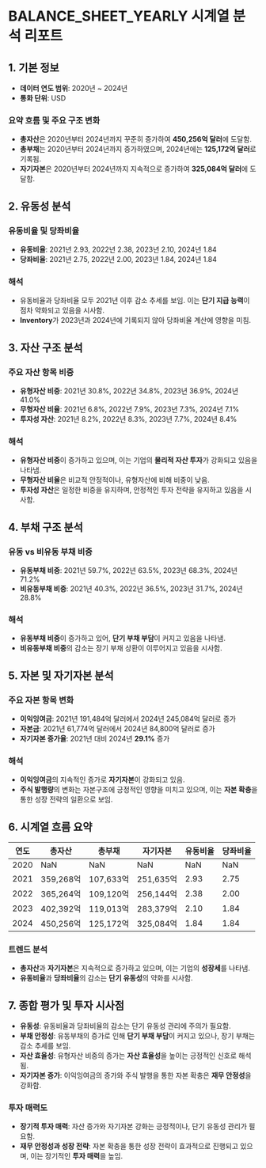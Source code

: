 # BALANCE_SHEET_YEARLY 시계열 분석 리포트

## 1. 기본 정보

- **데이터 연도 범위**: 2020년 ~ 2024년
- **통화 단위**: USD

### 요약 흐름 및 주요 구조 변화

- **총자산**은 2020년부터 2024년까지 꾸준히 증가하여 **450,256억 달러**에 도달함.
- **총부채**는 2020년부터 2024년까지 증가하였으며, 2024년에는 **125,172억 달러**로 기록됨.
- **자기자본**은 2020년부터 2024년까지 지속적으로 증가하여 **325,084억 달러**에 도달함.

## 2. 유동성 분석

### 유동비율 및 당좌비율

- **유동비율**: 2021년 2.93, 2022년 2.38, 2023년 2.10, 2024년 1.84
- **당좌비율**: 2021년 2.75, 2022년 2.00, 2023년 1.84, 2024년 1.84

### 해석

- 유동비율과 당좌비율 모두 2021년 이후 감소 추세를 보임. 이는 **단기 지급 능력**이 점차 약화되고 있음을 시사함.
- **Inventory**가 2023년과 2024년에 기록되지 않아 당좌비율 계산에 영향을 미침.

## 3. 자산 구조 분석

### 주요 자산 항목 비중

- **유형자산 비중**: 2021년 30.8%, 2022년 34.8%, 2023년 36.9%, 2024년 41.0%
- **무형자산 비율**: 2021년 6.8%, 2022년 7.9%, 2023년 7.3%, 2024년 7.1%
- **투자성 자산**: 2021년 8.2%, 2022년 8.3%, 2023년 7.7%, 2024년 8.4%

### 해석

- **유형자산 비중**이 증가하고 있으며, 이는 기업의 **물리적 자산 투자**가 강화되고 있음을 나타냄.
- **무형자산 비율**은 비교적 안정적이나, 유형자산에 비해 비중이 낮음.
- **투자성 자산**은 일정한 비중을 유지하며, 안정적인 투자 전략을 유지하고 있음을 시사함.

## 4. 부채 구조 분석

### 유동 vs 비유동 부채 비중

- **유동부채 비중**: 2021년 59.7%, 2022년 63.5%, 2023년 68.3%, 2024년 71.2%
- **비유동부채 비중**: 2021년 40.3%, 2022년 36.5%, 2023년 31.7%, 2024년 28.8%

### 해석

- **유동부채 비중**이 증가하고 있어, **단기 부채 부담**이 커지고 있음을 나타냄.
- **비유동부채 비중**의 감소는 장기 부채 상환이 이루어지고 있음을 시사함.

## 5. 자본 및 자기자본 분석

### 주요 자본 항목 변화

- **이익잉여금**: 2021년 191,484억 달러에서 2024년 245,084억 달러로 증가
- **자본금**: 2021년 61,774억 달러에서 2024년 84,800억 달러로 증가
- **자기자본 증가율**: 2021년 대비 2024년 **29.1%** 증가

### 해석

- **이익잉여금**의 지속적인 증가로 **자기자본**이 강화되고 있음.
- **주식 발행량**의 변화는 자본구조에 긍정적인 영향을 미치고 있으며, 이는 **자본 확충**을 통한 성장 전략의 일환으로 보임.

## 6. 시계열 흐름 요약

| 연도 | 총자산 | 총부채 | 자기자본 | 유동비율 | 당좌비율 |
|------|--------|--------|----------|----------|----------|
| 2020 | NaN    | NaN    | NaN      | NaN      | NaN      |
| 2021 | 359,268억 | 107,633억 | 251,635억 | 2.93     | 2.75     |
| 2022 | 365,264억 | 109,120억 | 256,144억 | 2.38     | 2.00     |
| 2023 | 402,392억 | 119,013억 | 283,379억 | 2.10     | 1.84     |
| 2024 | 450,256억 | 125,172억 | 325,084억 | 1.84     | 1.84     |

### 트렌드 분석

- **총자산**과 **자기자본**은 지속적으로 증가하고 있으며, 이는 기업의 **성장세**를 나타냄.
- **유동비율**과 **당좌비율**의 감소는 **단기 유동성**의 약화를 시사함.

## 7. 종합 평가 및 투자 시사점

- **유동성**: 유동비율과 당좌비율의 감소는 단기 유동성 관리에 주의가 필요함.
- **부채 안정성**: 유동부채의 증가로 인해 **단기 부채 부담**이 커지고 있으나, 장기 부채는 감소 추세를 보임.
- **자산 효율성**: 유형자산 비중의 증가는 **자산 효율성**을 높이는 긍정적인 신호로 해석됨.
- **자기자본 증가**: 이익잉여금의 증가와 주식 발행을 통한 자본 확충은 **재무 안정성**을 강화함.

### 투자 매력도

- **장기적 투자 매력**: 자산 증가와 자기자본 강화는 긍정적이나, 단기 유동성 관리가 필요함.
- **재무 안정성과 성장 전략**: 자본 확충을 통한 성장 전략이 효과적으로 진행되고 있으며, 이는 장기적인 **투자 매력**을 높임.